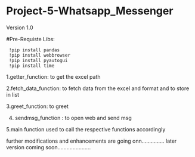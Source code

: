 # Project-5-Whatsapp_Messenger

Version 1.0

#Pre-Requiste Libs: 
 
     !pip install pandas
     !pip install webbrowser
     !pip install pyautogui
     !pip install time
      
 
 1.getter_function: to get the excel path 
 
 2.fetch_data_function: to fetch data from the excel and format and to store in list 
 
 3.greet_function: to greet  
 
4. sendmsg_function : to open web and send msg 
 
 5.main function used to call the respective functions accordingly 
 
 
 further modifications and enhancements are going onn............... later version coming soon......................
